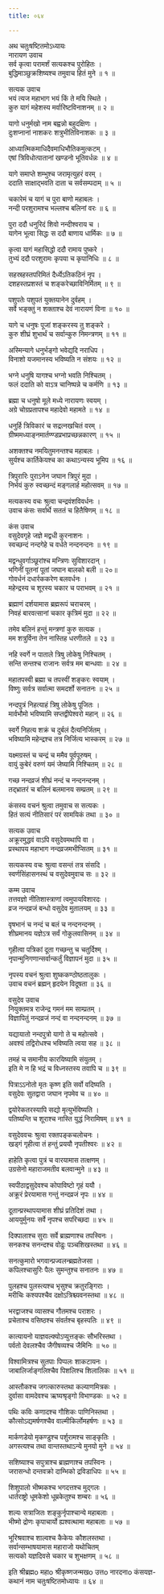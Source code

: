 ```yaml
---
title: ०६४

---
```

अथ चतुःषष्टितमोऽध्यायः  
नारायण उवाच  
सर्व कृत्वा परामर्शं सत्यकश्च पुरोहितः ।  
बुद्धिमाञ्छुक्रशिष्यश्च तमुवाच हितं मुने ॥ १ ॥  
  
सत्यक उवाच  
भयं त्यज महाभाग भयं किं ते मयि स्थिते ।  
कुरु यागं महेशस्य मर्वारिष्टविनाशनम् ॥ २ ॥  
  
यागो धनुर्मखो नाम बह्वन्नो बहुदक्षिणः ।  
दुःशप्नानां नाशकरः शत्रुभीतिविनाशकः ॥ ३ ॥  
  
आध्यात्मिकमाधिदैवमाधिभौतिकमुत्कटम् ।  
एषां त्रिविधोत्पातानां खण्डनो भूतिवर्धन्नः ॥ ४ ॥  
  
यागे समाप्ते शम्भुश्च जरामृत्युहरं वरम् ।  
ददाति साक्षाद्भवति दाता च सर्वसम्पदाम् ॥ ५ ॥  
  
चकारेमं च यागं च पुरा बाणो महाबलः ।  
नन्दी परशुरामश्च भल्लश्च बलिनां वरः ॥ ६ ॥  
  
पुरा ददौ धनुरिदं शिवो नन्दीश्वराय च ।  
यागेन भूत्वा सिद्धः स ददौ बाणाय धार्मिकः ॥ ७ ॥  
  
कृत्वा यागं महासिद्धो ददौ रामाय पुष्करे ।  
तुभ्यं ददौ परशुरामः कृपया च कृपानिधिः ॥ ८ ॥  
  
सहस्रहस्तपरिमितं दैर्ध्येऽतिकठिनं नृप ।  
दशहस्तप्रशस्तं च शङ्करेच्छाविनिर्मितम् ॥ ९ ॥  
  
पशुपतेः पशुपतं युक्तयानेन दुर्वहम् ।  
सर्वे भङ्क्तुं न शक्ताश्च देवं नारायणं विना ॥ १० ॥  
  
यागे च धनुषः पूजां शङ्करस्य तु शङ्करे ।  
कुरु शीघ्रं शुभार्थं च सर्वान्कुरु निमन्त्रणम् ॥ ११ ॥  
  
अस्मिन्यागे धनुर्भङ्गो भवेद्यदि नराधिप ।  
विनाशो यजमानस्य भविष्यति न संशयः ॥ १२ ॥  
  
भग्ने धनुषि यागश्च भग्नो भवति निश्चितम् ।  
फलं ददाति को वाऽत्र चानिष्पन्ने च कर्मणि ॥ १३ ॥  
  
ब्रह्मा च धनुषो मूले मध्ये नारायणः स्वयम् ।  
अग्रे चोग्रप्रतापश्च महादेवो महामते ॥ १४ ॥  
  
धनुर्हि त्रिविकारं च सद्रत्नखचितं वरम् ।  
ग्रीष्ममध्याङ्नमार्तण्ण्डप्रभाप्रच्छन्नकारण् ॥ १५ ॥  
  
अशक्तश्च नमयितुमनन्तश्च महाबलः ।  
सुर्यश्च कार्तिकेयश्च का कथाऽन्यस्य भूमिप ॥ १६ ॥  
  
त्रिपुरारिः पुराऽनेन जघान त्रिपुरं मुदा ।  
निर्भयं कुरु स्वच्छन्दं मङ्गलार्ह महोत्सवम् ॥ १७ ॥  
  
मत्यकस्य वचः श्रुत्वा चन्द्रवंशविवर्धनः ।  
उवाच कंसः सर्वार्थे सततं च हितैषिणम् ॥ १८ ॥  
  
कंस उवाच  
वसुदेवगृहे जज्ञे मद्वधी कुरनाशनः ।  
स्वच्छन्दं नन्दगेहे च वर्धते नन्दनन्दनः ॥ १९ ॥  
  
मद्वन्धुवर्गाञ्छूरांश्च मन्त्रिणः सुविशारदान् ।  
भगिनीं पूतनां पूतां जघान बालको बली ॥ २०॥  
गोवर्धनं दधार्रककरेण बलवर्धनः ।  
महेन्द्रस्य च शूरस्य चकार च पराभवम् ॥ २१ ॥  
  
ब्रह्माणं दर्शयामास ब्रह्मरूपं चराचरम् ।  
निवहं बारवत्सानां चकार कृत्रिमं मुदा ॥ २२ ॥  
  
तमेव बलिनं हन्तुं मन्त्रणां कुरु सत्यक ।  
मम शत्रुर्विना तेन नास्तिह धरणीतले ॥ २३ ॥  
  
नहि स्वर्गे न पाताले त्रिषु लोकेषु निश्चितम् ।  
सन्ति सन्तश्च राजानः सर्वत्र मम बान्धवाः ॥ २४ ॥  
  
महातपस्वी ब्रह्मा च तपस्वीं शङ्करः स्वयाम् ।  
विष्णुः सर्वत्र सर्वात्मा समदर्शो सनातनः ॥ २५ ॥  
  
नन्दपुत्रं निहत्याहं त्रिषु लोकेषु पूजितः ।  
मार्वभौमो भविष्यामि सप्तद्वीपेश्वरो महान् ॥ २६ ॥  
  
स्वर्गे निहत्य शक्रं च दुर्बलं दैत्यनिर्जितम् ।  
भविष्यामि महेन्द्रश्च तत्र निर्जित्य भास्करम् ॥ २७ ॥  
  
यक्ष्मग्रस्तं च चन्द्रं च ममैव पूर्वपूरुषम् ।  
वायुं कुबेरं वरुणं यमं जेष्यामि निश्चितम् ॥ २८ ॥  
  
गच्छ नन्दव्रजं शीघ्रं नन्दं च नन्दनन्दनम् ।  
तद्भ्रातरं च बलिनं बलमानय सम्प्रतम् ॥ २९ ॥  
  
कंसस्य वचनं श्रुत्वा तमुवाच स सत्यकः ।  
हितं सत्यं नीतिसारं परं सामयिकं तथा ॥ ३० ॥  
  
सत्यक उवाच  
अक्रूरमुद्धवं वाऽपि वसुदेवमथापि वा ।  
प्रस्थापय महाभाग नन्दव्रजमभीप्सितम् ॥ ३१ ॥  
  
सत्यकस्य वचः श्रुत्वा वसन्तं तत्र संसदि ।  
स्वर्णसिंहासनस्थं च वसुदेवमुवाच सः ॥ ३२ ॥  
  
कम्म उवाच  
तत्तवज्ञो नीतिशास्त्राणां त्वमुपायविशारदः ।  
व्रज नन्दव्रजं बन्धो वसुदेव मुतालयम् ॥ ३३ ॥  
  
वृषभानं च नन्दं च बलं च नन्दनन्दनम् ।  
शीघ्रमानय यज्ञेऽत्र सर्वं गोकुलवासिनम् ॥ ३४ ॥  
  
गृहीत्वा पत्रिकां दूता गच्छन्तु च चतुर्दिश्म् ।  
नृपान्मुनिगणान्सर्वान्कर्तुं विज्ञापनं मुदा ॥ ३५ ॥  
  
नृपस्य वचनं श्रुत्वा शुष्ककण्ठोष्ठतालुकः ।  
उवाच वचनं ब्रह्मन् हृदयेन विदूषता ॥ ३६ ॥  
  
वसुदेव उवाच  
नियुक्तमत्र राजेन्द्र गमनं मम साम्प्रतम् ।  
विज्ञापितुं नन्दव्रजं नन्दं वा नन्दनन्दनम् ॥ ३७ ॥  
  
यद्यायातो नन्दपुत्रो यागो ते च महोत्सवे ।  
अवश्यं तद्विरोधश्च भविष्यति त्वया सह ॥ ३८ ॥  
  
तमहं च समानीय कारयिष्यामि संयुतम् ।  
इति मे न हि भद्रं च विध्नस्तस्य तवापि च ॥ ३९ ॥  
  
पित्राऽऽनोतो मृतः कृष्ण इति सर्वो वदिष्यति ।  
वसुदेवः सुतद्वारा जघान नृपमेव च ॥ ४० ॥  
  
द्वयोरेकतरस्यापि सद्यो मृत्युर्भविष्यति ।  
पतिष्यन्ति च शूराश्च नास्ति युद्धं निरामिषम् ॥ ४१ ॥  
  
वसुदेववचः श्रुत्वा रक्तपङ्कचलोचनः ।  
खड्गं गृहीत्वा तं हन्तुं प्रययौ नृपतीश्वरः ॥ ४२ ॥  
  
हाहेति कृत्वा पुत्रं च वारयामास तत्क्षणम् ।  
उग्रसेनो महाराजमतीव बलवान्मुने ॥ ४३ ॥  
  
स्वपीठाद्वसुदेवश्च कोपाविष्टो गृहं ययौ ।  
अक्रूरं प्रेरयामास गन्तुं नन्दव्रजं नृपः ॥ ४४ ॥  
  
दूतान्प्रस्थापयामास शीघ्रं प्रतिदिशं तथा ।  
आययुर्मुनयः सर्वे नृपश्च सपरिच्छदा ॥ ४५ ॥  
  
दिक्पालाश्च सुराः सर्वे ब्राह्मणाश्च तपस्विनः ।  
सनकश्च सनन्दश्च वोढुः पञ्चशिखस्तथा ॥ ४६ ॥  
  
सनत्कुमारो भगवान्प्रज्वलन्ब्रह्मतेजसा ।  
कपिलश्चासुरिः पैलः सुमन्तुश्च सनातनः ॥ ४७ ॥  
  
पुलहश्च पुलस्त्यश्च भृसुश्च क्रतुरङ्गिराः ।  
मरीचिः कश्यपश्चैव दक्षोऽत्रिश्च्यवनस्तथा ॥ ४८ ॥  
  
भरद्वाजश्च व्यासश्च गौतमश्च पराशरः ।  
प्रचेताश्च वसिष्ठश्च संवर्तश्च बृहस्पतिः ॥ ४९ ॥  
  
कात्यायनो याज्ञवल्क्योऽप्युत्तङ्कः सौभरिस्तथा ।  
पर्वतो देवलश्चैव जैगीषव्यश्च जैमिनिः ॥ ५० ॥  
  
विश्वामित्रश्च सुतपाः पिप्पलः शाकटायनः ।  
जाबालिर्जाङ्गलिश्चैव पिशलिश्च शिलालिकः ॥ ५१ ॥  
  
आस्तौकश्च जगत्कारुस्तथा कल्याणमित्रकः ।  
दुर्वासा वामदेवश्च ऋष्यश्रृङ्गो विभाण्डकः ॥ ५२ ॥  
  
पथिः कविः कणादश्च गौशिकः पाणिनिस्तथा ।  
कौत्सोऽद्यमर्षणश्चैव वाल्मीकिर्लोमहर्षणः ॥ ५३ ॥  
  
मार्कणडेयो मृकण्डुश्च पर्शुरामश्च साङ्कृतिः ।  
अगस्त्यश्च तथा वान्तस्तथाऽन्ये मुनयो मुने ॥ ५४ ॥  
  
सशिष्याश्च सपुत्राश्च ब्राह्मणाश्च तपस्विनः ।  
जरासन्धो दन्तवक्रो दाम्भिको द्रविडाधिपः ॥ ५५ ॥  
  
शिशुपालो भीष्मकश्च भगदत्तश्च मुद्गलः ।  
धार्तराष्ट्रो धूमकेशो धूम्रकेतुश्च शम्बरः ॥ ५६ ॥  
  
शल्यः सत्राजितः शङ्कुर्नृपाश्चान्ये महाबलाः ।  
भीष्मो द्रोणः कृपाचार्यो ह्यश्वत्थामा महाबलाः ॥ ५७ ॥  
  
भूरिश्रवाश्च शाल्वश्च कैकेयः कौशलस्तथा ।  
सर्वान्सम्भाषयामास महाराजो यथोचितम्  
सत्यको यज्ञदिवसे चकार च शुभक्षणम् ॥ ५८ ॥  
  
इति श्रीब्रह्मo महाo श्रीकृष्णजन्मखo उत्तo नारदनाo कंसयज्ञ-  
कथानं नाम चतुःषष्टितमोध्यायः ॥ ६४ ॥